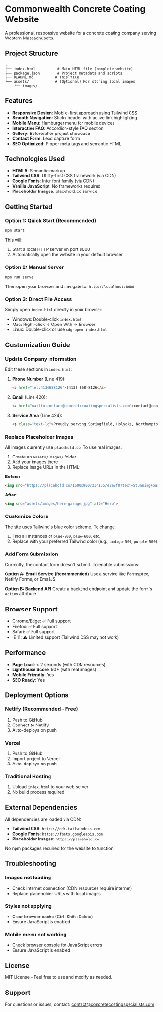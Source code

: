 # Commonwealth Concrete Coating Website

A professional, responsive website for a concrete coating company serving Western Massachusetts.

## Project Structure

```
.
├── index.html          # Main HTML file (complete website)
├── package.json        # Project metadata and scripts
├── README.md          # This file
└── assets/            # (Optional) For storing local images
    └── images/
```

## Features

- **Responsive Design**: Mobile-first approach using Tailwind CSS
- **Smooth Navigation**: Sticky header with active link highlighting
- **Mobile Menu**: Hamburger menu for mobile devices
- **Interactive FAQ**: Accordion-style FAQ section
- **Gallery**: Before/after project showcase
- **Contact Form**: Lead capture form
- **SEO Optimized**: Proper meta tags and semantic HTML

## Technologies Used

- **HTML5**: Semantic markup
- **Tailwind CSS**: Utility-first CSS framework (via CDN)
- **Google Fonts**: Inter font family (via CDN)
- **Vanilla JavaScript**: No frameworks required
- **Placeholder Images**: placehold.co service

## Getting Started

### Option 1: Quick Start (Recommended)

```bash
npm start
```

This will:
1. Start a local HTTP server on port 8000
2. Automatically open the website in your default browser

### Option 2: Manual Server

```bash
npm run serve
```

Then open your browser and navigate to: `http://localhost:8000`

### Option 3: Direct File Access

Simply open `index.html` directly in your browser:
- Windows: Double-click `index.html`
- Mac: Right-click → Open With → Browser
- Linux: Double-click or use `xdg-open index.html`

## Customization Guide

### Update Company Information

Edit these sections in `index.html`:

1. **Phone Number** (Line 419):
   ```html
   <a href="tel:4136688126">(413) 668-8126</a>
   ```

2. **Email** (Line 420):
   ```html
   <a href="mailto:contact@concretecoatingspecialists.com">contact@concretecoatingspecialists.com</a>
   ```

3. **Service Area** (Line 424):
   ```html
   <p class="text-lg">Proudly serving Springfield, Holyoke, Northampton, Palmer and all of Western Massachusetts.</p>
   ```

### Replace Placeholder Images

All images currently use `placehold.co`. To use real images:

1. Create an `assets/images/` folder
2. Add your images there
3. Replace image URLs in the HTML:

**Before:**
```html
<img src="https://placehold.co/1600x900/334155/e2e8f0?text=Stunning+Garage+Floor" alt="Hero">
```

**After:**
```html
<img src="assets/images/hero-garage.jpg" alt="Hero">
```

### Customize Colors

The site uses Tailwind's blue color scheme. To change:

1. Find all instances of `blue-500`, `blue-600`, etc.
2. Replace with your preferred Tailwind color (e.g., `indigo-500`, `purple-500`)

### Add Form Submission

Currently, the contact form doesn't submit. To enable submissions:

**Option A: Email Service (Recommended)**
Use a service like Formspree, Netlify Forms, or EmailJS

**Option B: Backend API**
Create a backend endpoint and update the form's `action` attribute

## Browser Support

- Chrome/Edge: ✅ Full support
- Firefox: ✅ Full support
- Safari: ✅ Full support
- IE 11: ⚠️ Limited support (Tailwind CSS may not work)

## Performance

- **Page Load**: < 2 seconds (with CDN resources)
- **Lighthouse Score**: 90+ (with real images)
- **Mobile Friendly**: Yes
- **SEO Ready**: Yes

## Deployment Options

### Netlify (Recommended - Free)
1. Push to GitHub
2. Connect to Netlify
3. Auto-deploys on push

### Vercel
1. Push to GitHub
2. Import project to Vercel
3. Auto-deploys on push

### Traditional Hosting
1. Upload `index.html` to your web server
2. No build process required

## External Dependencies

All dependencies are loaded via CDN:
- **Tailwind CSS**: `https://cdn.tailwindcss.com`
- **Google Fonts**: `https://fonts.googleapis.com`
- **Placeholder Images**: `https://placehold.co`

No npm packages required for the website to function.

## Troubleshooting

### Images not loading
- Check internet connection (CDN resources require internet)
- Replace placeholder URLs with local images

### Styles not applying
- Clear browser cache (Ctrl+Shift+Delete)
- Ensure JavaScript is enabled

### Mobile menu not working
- Check browser console for JavaScript errors
- Ensure JavaScript is enabled

## License

MIT License - Feel free to use and modify as needed.

## Support

For questions or issues, contact: contact@concretecoatingspecialists.com

